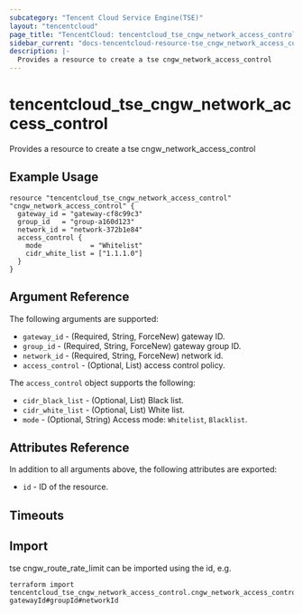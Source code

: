```yaml
---
subcategory: "Tencent Cloud Service Engine(TSE)"
layout: "tencentcloud"
page_title: "TencentCloud: tencentcloud_tse_cngw_network_access_control"
sidebar_current: "docs-tencentcloud-resource-tse_cngw_network_access_control"
description: |-
  Provides a resource to create a tse cngw_network_access_control
---
```


# tencentcloud_tse_cngw_network_access_control

Provides a resource to create a tse cngw_network_access_control

## Example Usage

```hcl
resource "tencentcloud_tse_cngw_network_access_control" "cngw_network_access_control" {
  gateway_id = "gateway-cf8c99c3"
  group_id   = "group-a160d123"
  network_id = "network-372b1e84"
  access_control {
    mode            = "Whitelist"
    cidr_white_list = ["1.1.1.0"]
  }
}
```

## Argument Reference

The following arguments are supported:

* `gateway_id` - (Required, String, ForceNew) gateway ID.
* `group_id` - (Required, String, ForceNew) gateway group ID.
* `network_id` - (Required, String, ForceNew) network id.
* `access_control` - (Optional, List) access control policy.

The `access_control` object supports the following:

* `cidr_black_list` - (Optional, List) Black list.
* `cidr_white_list` - (Optional, List) White list.
* `mode` - (Optional, String) Access mode: `Whitelist`, `Blacklist`.

## Attributes Reference

In addition to all arguments above, the following attributes are exported:

* `id` - ID of the resource.



## Timeouts

<no value>


## Import

tse cngw_route_rate_limit can be imported using the id, e.g.

```
terraform import tencentcloud_tse_cngw_network_access_control.cngw_network_access_control gatewayId#groupId#networkId
```


